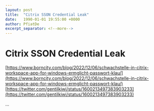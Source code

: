 ```yaml
---
layout: post
title:  "Citrix SSON Credential Leak"
date:   1990-01-01 19:55:00 +0000
author: PfiatDe
excerpt_separator: <!--more-->
---
```


# Citrix SSON Credential Leak
[https://www.borncity.com/blog/2022/12/06/schwachstelle-in-citrix-workspace-app-for-windows-ermglicht-passwort-klau/](https://www.borncity.com/blog/2022/12/06/schwachstelle-in-citrix-workspace-app-for-windows-ermglicht-passwort-klau/)
[https://twitter.com/gentilkiwi/status/1600213497383903233](https://twitter.com/gentilkiwi/status/1600213497383903233)

...
<!--more-->
